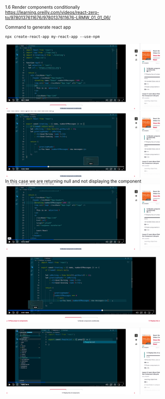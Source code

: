 1.6 Render components conditionally
https://learning.oreilly.com/videos/react-zero-to/9780137611676/9780137611676-LRMW_01_01_06/

Command to generate react app
``` 
npx create-react-app my-react-app --use-npm

```


![continuation from 1.5 Greeting.js with Props](image.png)
![If name property is null, return null](image-1.png)
In this case we are  returning null and not displaying the component
![Removing name property for Greeting Component in App.js](image-2.png)

![Adding Condition for no of Message ](image-3.png)

![Adding new component PeopleList Component](image-4.png)
